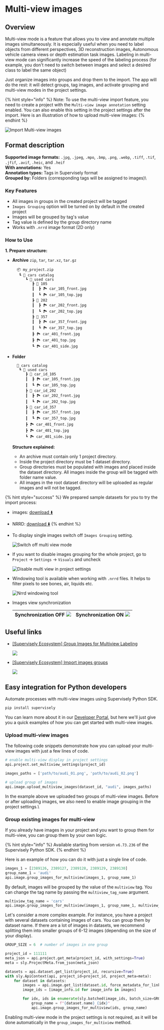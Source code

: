 # Multi-view images

## Overview

Multi-view mode is a feature that allows you to view and annotate multiple images simultaneously. It is especially useful when you need to label objects from different perspectives, 3D reconstruction images, Autonomous vehicle camera views or depth estimation task images. Labeling in multi-view mode can significantly increase the speed of the labeling process (for example, you don't need to switch between images and select a desired class to label the same object)

Just organize images into groups and drop them to the import. The app will do the rest: it will detect groups, tag images, and activate grouping and multi-view modes in the project settings.

{% hint style="info" %}
Note: To use the multi-view import feature, you need to create a project with the `Multi-view image annotation` setting enabled. You can also enable this setting in the project settings after the import. Here is an illustration of how to upload multi-view images:
{% endhint %}

![Import Multi-view images](https://github.com/supervisely-ecosystem/import-wizard-docs/assets/79905215/81e7c8d1-dc38-4baf-bcef-165521a33c2a)

## Format description

**Supported image formats:** `.jpg`, `.jpeg`, `.mpo`, `.bmp`, `.png`, `.webp`, `.tiff`, `.tif`, `.jfif`, `.avif`, `.heic`, and `.heif`\
**With annotations:** Yes\
**Annotation types:** Tags in Supervisely format\
**Grouped by:** Folders (corresponding tags will be assigned to images)\


### Key Features

* All images in groups in the created project will be tagged
* `Images Grouping` option will be turned on by default in the created project
* Images will be grouped by tag's value
* Tag value is defined by the group directory name
* Works with `.nrrd` image format (2D only)

### How to Use

**1. Prepare structure:**

*   **Archive** `zip`, `tar`, `tar.xz`, `tar.gz`

    ```
      📦 my_project.zip
       ┗ 📂 cars catalog
          ┗ 📂 used cars
             ┣ 📂 105
             ┃  ┣ 🏞️ car_105_front.jpg
             ┃  ┗ 🏞️ car_105_top.jpg
             ┣ 📂 202
             ┃  ┣ 🏞️ car_202_front.jpg
             ┃  ┗ 🏞️ car_202_top.jpg
             ┣ 📂 357
             ┃  ┣ 🏞️ car_357_front.jpg
             ┃  ┗ 🏞️ car_357_top.jpg
             ┣ 🏞️ car_401_front.jpg
             ┣ 🏞️ car_401_top.jpg
             ┗ 🏞️ car_401_side.jpg
    ```
*   **Folder**

    ```
      📂 cars catalog
       ┗ 📂 used cars
          ┣ 📂 car_id_105
          ┃  ┣ 🏞️ car_105_front.jpg
          ┃  ┗ 🏞️ car_105_top.jpg
          ┣ 📂 car_id_202
          ┃  ┣ 🏞️ car_202_front.jpg
          ┃  ┗ 🏞️ car_202_top.jpg
          ┣ 📂 car_id_357
          ┃  ┣ 🏞️ car_357_front.jpg
          ┃  ┗ 🏞️ car_357_top.jpg
          ┣ 🏞️ car_401_front.jpg
          ┣ 🏞️ car_401_top.jpg
          ┗ 🏞️ car_401_side.jpg
    ```

    **Structure explained:**

    * An archive must contain only 1 project directory.
    * Inside the project directory must be 1 dataset directory.
    * Group directories must be populated with images and placed inside the dataset directory. All images inside the group will be tagged with folder name value.
    * All images in the root dataset directory will be uploaded as regular images and will not be tagged.

{% hint style="success" %}
We prepared sample datasets for you to try the import process:

* images: [download ⬇️](https://github.com/supervisely-ecosystem/import-images-groups/releases/download/v0.0.1/cars.catalog.zip)
* NRRD: [download ⬇️](https://github.com/supervisely-ecosystem/import-images-groups/releases/download/v0.0.1/research.zip)
{% endhint %}

*   To display single images switch off `Images Grouping` setting.

    ![Switch off multi view mode](images/multi\_view\_toggle.gif)
*   If you want to disable images grouping for the whole project, go to `Project` → `Settings` → `Visuals` and uncheck

    ![Disable multi view in project settings](images/multi\_view\_1.png)
*   Windowing tool is available when working with `.nrrd` files. It helps to filter pixels to see bones, air, liquids etc.

    ![Nrrd windowing tool](images/multi\_view\_2.png)
*   Images view synchronization

    | Synchronization OFF ![](images/multi\_view\_3.png) | Synchronization ON ![](images/multi\_view\_4.png) |
    | -------------------------------------------------- | ------------------------------------------------- |

## Useful links

*   [\[Supervisely Ecosystem\] Group Images for Multiview Labeling](https://ecosystem.supervisely.com/apps/group-images-for-multiview-labeling)

    ![](https://github.com/supervisely-ecosystem/group-images-for-multiview-labeling/assets/57998637/823cf901-8d8c-4a64-b884-c59f5ff83e93)
*   [\[Supervisely Ecosystem\] Import images groups](https://ecosystem.supervisely.com/apps/import-images-groups)

    ![](https://i.imgur.com/wAiE0ld.png)

## Easy integration for Python developers

Automate processes with multi-view images using Supervisely Python SDK.

```bash
pip install supervisely
```

You can learn more about it in our [Developer Portal](https://developer.supervisely.com/getting-started/python-sdk-tutorials/images/multiview-images), but here we'll just give you a quick examples of how you can get started with multi-view images.

### Upload multi-view images

The following code snippets demonstrate how you can upload your multi-view images with just a few lines of code.

```python
# enable multi-view display in project settings
api.project.set_multiview_settings(project_id)

images_paths = ['path/to/audi_01.png', 'path/to/audi_02.png']

# upload group of images
api.image.upload_multiview_images(dataset_id, "audi", images_paths)
```

In the example above we uploaded two groups of multi-view images. Before or after uploading images, we also need to enable image grouping in the project settings.\

### Group existing images for multi-view

If you already have images in your project and you want to group them for multi-view, you can group them by your own logic.

{% hint style="info" %}
Available starting from version `v6.73.236` of the Supervisely Python SDK.
{% endhint %}

Here is an example of how you can do it with just a single line of code.
```python
images_1 = [2389126, 2389127, 2389128, 2389129, 2389130]
group_name_1 = 'audi'
api.image.group_images_for_multiview(images_1, group_name_1)
```
By default, images will be grouped by the value of the `multiview` tag.
You can change the tag name by passing the `multiview_tag_name` argument.

```python
multiview_tag_name = 'cars'
api.image.group_images_for_multiview(images_1, group_name_1, multiview_tag_name)
```

Let's consider a more complex example.
For instance, you have a project with several datasets containing images of cars. You can group them by dataset name. If there are a lot of images in datasets, we recommend splitting them into smaller groups of 6-12 images (depending on the size of your display).

```python
GROUP_SIZE = 6  # number of images in one group

project_id = 111111
meta_json = api.project.get_meta(project_id, with_settings=True)
meta = sly.ProjectMeta.from_json(meta_json)

datasets = api.dataset.get_list(project_id, recursive=True)
with sly.ApiContext(api, project_id=project_id, project_meta=meta):
    for dataset in datasets:
        images = api.image.get_list(dataset.id, force_metadata_for_links=False)
        image_ids = [image_info.id for image_info in images]

        for idx, ids in enumerate(sly.batched(image_ids, batch_size=GROUP_SIZE)):
            group_name = f"{dataset.name}_{idx}"
            api.image.group_images_for_multiview(ids, group_name)
```

Enabling multi-view mode in the project settings is not required, as it will be done automatically in the `group_images_for_multiview` method.